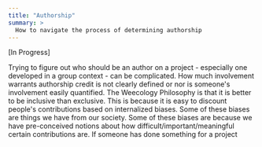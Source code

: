 ```yaml
---
title: "Authorship"
summary: >
  How to navigate the process of determining authorship
---
```


[In Progress]

Trying to figure out who should be an author on a project - especially one developed in a group context - can be complicated. How much involvement warrants authorship credit is not clearly defined or nor is someone's involvement easily quantified. The Weecology Philosophy is that it is better to be inclusive than exclusive. This is because it is easy to discount people's contributions based on internalized biases. Some of these biases are things we have from our society. Some of these biases are because we have pre-conceived notions about how difficult/important/meaningful certain contributions are. If someone has done something for a project  